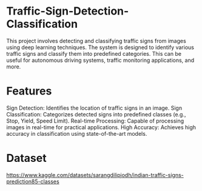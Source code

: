 # Traffic-Sign-Detection-Classification
This project involves detecting and classifying traffic signs from images using deep learning techniques. The system is designed to identify various traffic signs and classify them into predefined categories. This can be useful for autonomous driving systems, traffic monitoring applications, and more.
# Features
Sign Detection: Identifies the location of traffic signs in an image.
Sign Classification: Categorizes detected signs into predefined classes (e.g., Stop, Yield, Speed Limit).
Real-time Processing: Capable of processing images in real-time for practical applications.
High Accuracy: Achieves high accuracy in classification using state-of-the-art models.

# Dataset
https://www.kaggle.com/datasets/sarangdilipjodh/indian-traffic-signs-prediction85-classes
